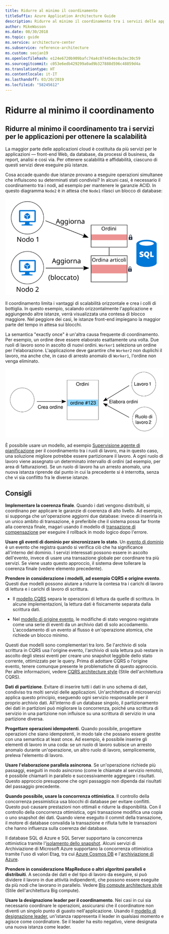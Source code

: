 ```yaml
---
title: Ridurre al minimo il coordinamento
titleSuffix: Azure Application Architecture Guide
description: Ridurre al minimo il coordinamento tra i servizi delle applicazioni per ottenere la scalabilità.
author: MikeWasson
ms.date: 08/30/2018
ms.topic: guide
ms.service: architecture-center
ms.subservice: reference-architecture
ms.custom: seojan19
ms.openlocfilehash: e124e6720b909bafc74a4c074454ec0a3ec30c59
ms.sourcegitcommit: c053e6edb429299a0ad9b327888d596c48859d4a
ms.translationtype: HT
ms.contentlocale: it-IT
ms.lasthandoff: 03/20/2019
ms.locfileid: "58245612"
---
```

# <a name="minimize-coordination"></a>Ridurre al minimo il coordinamento

## <a name="minimize-coordination-between-application-services-to-achieve-scalability"></a>Ridurre al minimo il coordinamento tra i servizi per le applicazioni per ottenere la scalabilità

La maggior parte delle applicazioni cloud è costituita da più servizi per le applicazioni &mdash; front-end Web, da database, da processi di business, da report, analisi e così via. Per ottenere scalabilità e affidabilità, ciascuno di questi servizi deve eseguire più istanze.

Cosa accade quando due istanze provano a eseguire operazioni simultanee che influiscono su determinati stati condivisi? In alcuni casi, è necessario il coordinamento tra i nodi, ad esempio per mantenere le garanzie ACID. In questo diagramma `Node2` è in attesa che `Node1` rilasci un blocco di database:

![Diagramma del blocco di database](./images/database-lock.svg)

Il coordinamento limita i vantaggi di scalabilità orizzontale e crea i colli di bottiglia. In questo esempio, scalando orizzontalmente l'applicazione e aggiungendo altre istanze, verrà visualizzata una contesa di blocco maggiore. Nel peggiore dei casi, le istanze front-end impiegano la maggior parte del tempo in attesa sui blocchi.

La semantica "exactly once" è un'altra causa frequente di coordinamento. Per esempio, un ordine deve essere elaborato esattamente una volta. Due ruoli di lavoro sono in ascolto di nuovi ordini. `Worker1` seleziona un ordine per l'elaborazione. L'applicazione deve garantire che `Worker2` non duplichi il lavoro, ma anche che, in caso di arresto anomalo di `Worker1`, l'ordine non venga eliminato.

![Diagramma del coordinamento](./images/coordination.svg)

È possibile usare un modello, ad esempio [Supervisione agente di pianificazione][sas-pattern] per il coordinamento tra i ruoli di lavoro, ma in questo caso, una soluzione migliore potrebbe essere partizionare il lavoro. A ogni ruolo di lavoro viene assegnato un determinato intervallo di ordini (ad esempio, per area di fatturazione). Se un ruolo di lavoro ha un arresto anomalo, una nuova istanza riprende dal punto in cui la precedente si è interrotta, senza che vi sia conflitto fra le diverse istanze.

## <a name="recommendations"></a>Consigli

**Implementare la coerenza finale**. Quando i dati vengono distribuiti, si coordinano per applicare le garanzie di coerenza di alto livello. Ad esempio, si supponga che un'operazione aggiorni due database: invece di inserirla in un unico ambito di transazione, è preferibile che il sistema possa far fronte alla coerenza finale, magari usando il modello di [transazione di compensazione][compensating-transaction] per eseguire il rollback in modo logico dopo l'errore.

**Usare gli eventi di dominio per sincronizzare lo stato**. Un [evento di dominio][domain-event] è un evento che registra quando si verifica ciò che ha significance all'interno del dominio. I servizi interessati possono essere in ascolto dell'evento, invece di usare una transazione globale per coordinare tra più servizi. Se viene usato questo approccio, il sistema deve tollerare la coerenza finale (vedere elemento precedente).

**Prendere in considerazione i modelli, ad esempio CQRS e origine evento**. Questi due modelli possono aiutare a ridurre la contesa tra i carichi di lavoro di lettura e i carichi di lavoro di scrittura.

- Il [modello CQRS][cqrs-pattern] separa le operazioni di lettura da quelle di scrittura. In alcune implementazioni, la lettura dati è fisicamente separata dalla scrittura dati.

- Nel [modello di origine evento][event-sourcing], le modifiche di stato vengono registrate come una serie di eventi da un archivio dati di solo accodamento. L'accodamento di un evento al flusso è un'operazione atomica, che richiede un blocco minimo.

Questi due modelli sono complementari tra loro. Se l'archivio di sola scrittura in CQRS usa l'origine evento, l'archivio di sola lettura può restare in ascolto degli stessi eventi per creare uno snapshot leggibile dello stato corrente, ottimizzato per le query. Prima di adottare CQRS o l'origine evento, tenere comunque presente le problematiche di questo approccio. Per altre informazioni, vedere [CQRS architecture style][cqrs-style] (Stile dell'architettura CQRS).

**Dati di partizione**.  Evitare di inserire tutti i dati in uno schema di dati, condiviso tra molti servizi delle applicazioni. Un'architettura di microservizi applica questo principio, eseguendo ogni servizio responsabile per il proprio archivio dati. All'interno di un database singolo, il partizionamento dei dati in partizioni può migliorare la concorrenza, poiché una scrittura di servizio in una partizione non influisce su una scrittura di servizio in una partizione diversa.

**Progettare operazioni idempotenti**. Quando possibile, progettare operazioni che siano idempotenti, in modo tale che possano essere gestite con una semantica at least once. Ad esempio, è possibile inserire gli elementi di lavoro in una coda: se un ruolo di lavoro subisce un arresto anomalo durante un'operazione, un altro ruolo di lavoro, semplicemente, preleva l'elemento di lavoro.

**Usare l'elaborazione parallela asincrona**. Se un'operazione richiede più passaggi, eseguiti in modo asincrono (come le chiamate al servizio remoto), è possibile chiamarli in parallelo e successivamente aggregare i risultati. Questo approccio presuppone che ogni passaggio non dipenda dai risultati del passaggio precedente.

**Quando possibile, usare la concorrenza ottimistica**. Il controllo della concorrenza pessimistica usa blocchi di database per evitare conflitti. Questo può causare prestazioni non ottimali e ridurre la disponibilità. Con il controllo della concorrenza ottimistica, ogni transazione modifica una copia o uno snapshot dei dati. Quando viene eseguito il commit della transazione, il motore di database convalida la transazione e rifiuta tutte le transazioni che hanno influenza sulla coerenza del database.

Il database SQL di Azure e SQL Server supportano la concorrenza ottimistica tramite l'[isolamento dello snapshot][sql-snapshot-isolation]. Alcuni servizi di Archiviazione di Microsoft Azure supportano la concorrenza ottimistica tramite l'uso di valori Etag, tra cui [Azure Cosmos DB][cosmosdb-faq] e l'[archiviazione di Azure][storage-concurrency].

**Prendere in considerazione MapReduce o altri algoritmi paralleli e distribuiti**. A seconda dei dati e del tipo di lavoro da eseguire, si può dividere il lavoro in due attività indipendenti, che possono essere eseguite da più nodi che lavorano in parallelo. Vedere [Big compute architecture style][big-compute] (Stile dell'architettura Big compute).

**Usare la designazione leader per il coordinamento**. Nei casi in cui sia necessario coordinare le operazioni, assicurarsi che il coordinatore non diventi un singolo punto di guasto nell'applicazione. Usando il [modello di designazione leader][leader-election], un'istanza rappresenta il leader in qualsiasi momento e agisce come coordinatore. Se il leader ha esito negativo, viene designata una nuova istanza come leader.

<!-- links -->

[big-compute]: ../architecture-styles/big-compute.md
[compensating-transaction]: ../../patterns/compensating-transaction.md
[cqrs-style]: ../architecture-styles/cqrs.md
[cqrs-pattern]: ../../patterns/cqrs.md
[cosmosdb-faq]: /azure/cosmos-db/faq
[domain-event]: https://martinfowler.com/eaaDev/DomainEvent.html
[event-sourcing]: ../../patterns/event-sourcing.md
[leader-election]: ../../patterns/leader-election.md
[sas-pattern]: ../../patterns/scheduler-agent-supervisor.md
[sql-snapshot-isolation]: /sql/t-sql/statements/set-transaction-isolation-level-transact-sql
[storage-concurrency]: https://azure.microsoft.com/blog/managing-concurrency-in-microsoft-azure-storage-2/